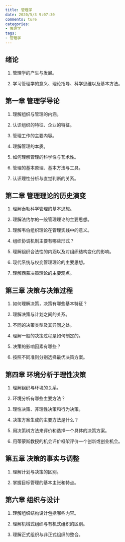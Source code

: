 ```yaml
---
title: 管理学
date: 2020/5/3 9:07:30
comments: ture
categories:
- 管理学
tags:
- 管理学
---
```



## 绪论

1. 管理学的产生与发展。

2. 学习管理学的意义、理论指导、科学思维以及基本方法。

   ### 

## 第一章 管理学导论

1. 理解组织与管理的内涵。

2. 认识组织的特征、企业的特征。

3. 管理工作的主要内容。

4. 理解管理的本质。

5. 如何理解管理的科学性与艺术性。

6. 管理的基本原理、基本方法与工具。

7. 认识理性分析与直觉判断的关系。
<!--more-->

###   

## 第二章 管理理论的历史演变

1. 理解泰勒科学管理的基本思想。

2. 理解法约尔的一般管理理论的主要思想。

3. 理解韦伯组织理论在管理实践中的意义。

4. 组织协调机制主要有哪些形式？

5. 理解组织合法性的内涵以及对组织结构变化的影响。

6. 现代系统与权变管理理论的主要思想。

7. 理解西蒙决策理论的主要观点。 



## 第三章 决策与决策过程

1. 如何理解决策，决策有哪些基本特征？

2. 理解决策与计划之间的关系。

3. 不同的决策类型及其异同之处。

4. 理解一般的决策过程是如何制定的。

5. 决策的影响因素有哪些？

6. 按照不同准则分别选择最优决策方案。



## 第四章 环境分析于理性决策

1. 理解组织与环境的关系。

2. 环境分析有哪些主要方法？

3. 理性决策、非理性决策和行为决策。

4. 决策方案生成的主要方法是什么？

5. 用决策树方法来评价和选择一个具体的决策方案。

6. 用蒂蒙斯教授的机会评价框架评价一个创新或创业机会。



## 第五章 决策的事实与调整

1. 理解计划与决策的区别。 

2. 掌握目标管理的基本主张和特点。



## 第六章 组织与设计

1. 理解组织结构设计包括哪些内容。

2. 理解机械式组织与有机式组织的区别。

3. 理解正式组织与非正式组织的整合。

### 


